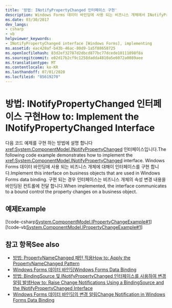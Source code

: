 ```yaml
---
title: '방법: INotifyPropertyChanged 인터페이스 구현'
description: Windows Forms 데이터 바인딩에 사용 되는 비즈니스 개체에서 INotifyPropertyChanged 인터페이스를 구현 하는 방법에 대해 알아봅니다.
ms.date: 03/30/2017
dev_langs:
- csharp
- vb
helpviewer_keywords:
- INotifyPropertyChanged interface [Windows Forms], implementing
ms.assetid: eac428af-b43b-46ac-80d9-1a5f88658725
ms.openlocfilehash: 83d2ef32787d2dbcd877bc77dcede10111098f8a
ms.sourcegitcommit: e02d17b2cf9c1258dadda4810a5e6072a0089aee
ms.translationtype: MT
ms.contentlocale: ko-KR
ms.lasthandoff: 07/01/2020
ms.locfileid: "85619270"
---
```

# <a name="how-to-implement-the-inotifypropertychanged-interface"></a><span data-ttu-id="2caf6-103">방법: INotifyPropertyChanged 인터페이스 구현</span><span class="sxs-lookup"><span data-stu-id="2caf6-103">How to: Implement the INotifyPropertyChanged Interface</span></span>
<span data-ttu-id="2caf6-104">다음 코드 예제를 구현 하는 방법에 설명 합니다 <xref:System.ComponentModel.INotifyPropertyChanged> 인터페이스입니다.</span><span class="sxs-lookup"><span data-stu-id="2caf6-104">The following code example demonstrates how to implement the <xref:System.ComponentModel.INotifyPropertyChanged> interface.</span></span> <span data-ttu-id="2caf6-105">Windows Forms 데이터 바인딩에 사용 되는 비즈니스 개체에 대해이 인터페이스를 구현 합니다.</span><span class="sxs-lookup"><span data-stu-id="2caf6-105">Implement this interface on business objects that are used in Windows Forms data binding.</span></span> <span data-ttu-id="2caf6-106">구현 되는 경우 인터페이스는 비즈니스 개체의 속성 변경 내용을 바인딩된 컨트롤에 전달 합니다.</span><span class="sxs-lookup"><span data-stu-id="2caf6-106">When implemented, the interface  communicates to a bound control the property changes on a business object.</span></span>  
  
## <a name="example"></a><span data-ttu-id="2caf6-107">예제</span><span class="sxs-lookup"><span data-stu-id="2caf6-107">Example</span></span>  
 [!code-csharp[System.ComponentModel.IPropertyChangeExample#1](~/samples/snippets/csharp/VS_Snippets_Winforms/System.ComponentModel.IPropertyChangeExample/CS/Form1.cs#1)]
 [!code-vb[System.ComponentModel.IPropertyChangeExample#1](~/samples/snippets/visualbasic/VS_Snippets_Winforms/System.ComponentModel.IPropertyChangeExample/VB/Form1.vb#1)]  
  
## <a name="see-also"></a><span data-ttu-id="2caf6-108">참고 항목</span><span class="sxs-lookup"><span data-stu-id="2caf6-108">See also</span></span>

- [<span data-ttu-id="2caf6-109">방법: PropertyNameChanged 패턴 적용</span><span class="sxs-lookup"><span data-stu-id="2caf6-109">How to: Apply the PropertyNameChanged Pattern</span></span>](how-to-apply-the-propertynamechanged-pattern.md)
- [<span data-ttu-id="2caf6-110">Windows Forms 데이터 바인딩</span><span class="sxs-lookup"><span data-stu-id="2caf6-110">Windows Forms Data Binding</span></span>](windows-forms-data-binding.md)
- [<span data-ttu-id="2caf6-111">방법: BindingSource 및 INotifyPropertyChanged 인터페이스를 사용하여 변경 알림 발생</span><span class="sxs-lookup"><span data-stu-id="2caf6-111">How to: Raise Change Notifications Using a BindingSource and the INotifyPropertyChanged Interface</span></span>](./controls/raise-change-notifications--bindingsource.md)
- [<span data-ttu-id="2caf6-112">Windows Forms 데이터 바인딩의 변경 알림</span><span class="sxs-lookup"><span data-stu-id="2caf6-112">Change Notification in Windows Forms Data Binding</span></span>](change-notification-in-windows-forms-data-binding.md)
